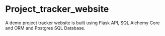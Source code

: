 # Project_tracker_website
A demo project tracker website is built using Flask API, SQL Alchemy Core and ORM and Postgres SQL Database.
